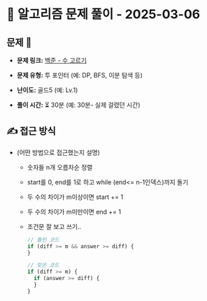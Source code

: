 # 📝 알고리즘 문제 풀이 - 2025-03-06

## 문제 📖

- **문제 링크:** [백준 - 수 고르기](https://www.acmicpc.net/problem/2230)

- **문제 유형:** 투 포인터 (예: DP, BFS, 이분 탐색 등)

- **난이도:** 골드5 (예: Lv.1)

- **풀이 시간:** ⏳ 30분 (예: 30분- 실제 걸렸던 시간)

## ✍ 접근 방식

- (어떤 방법으로 접근했는지 설명)

  - 숫자들 n개 오름차순 정렬
  - start를 0, end를 1로 하고 while (end<= n-1인덱스)까지 돌기
  - 두 수의 차이가 m이상이면 start += 1
  - 두 수의 차이가 m미만이면 end += 1
  - 조건문 잘 보고 쓰기..

    ```js
    // 틀린 코드
    if (diff >= m && answer >= diff) {
    }

    // 맞은 코드
    if (diff >= m) {
      if (answer >= diff) {
      }
    }
    ```
